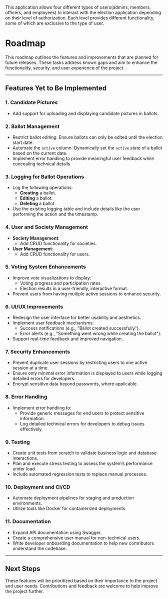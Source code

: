 This application allows four different types of users(admins, members, officers, and employees) to interact with the election application depending on their level of authorization. Each level provides different functionality, some of which are exclusive to the type of user.

# Roadmap

This roadmap outlines the features and improvements that are planned for future releases. These tasks address known gaps and aim to enhance the functionality, security, and user experience of the project.

---

## Features Yet to Be Implemented

### **1. Candidate Pictures**
   - Add support for uploading and displaying candidate pictures in ballots.

### **2. Ballot Management**
   - Restrict ballot editing: Ensure ballots can only be edited until the election start date.
   - Automate the `active` column: Dynamically set the `active` state of a ballot based on the current date.
   - Implement error handling to provide meaningful user feedback while concealing technical details.

### **3. Logging for Ballot Operations**
   - Log the following operations:
     - **Creating** a ballot.
     - **Editing** a ballot.
     - **Deleting** a ballot.
   - Use the existing logging table and include details like the user performing the action and the timestamp.

### **4. User and Society Management**
   - **Society Management**:
     - Add CRUD functionality for societies.
   - **User Management**:
     - Add CRUD functionality for users.

### **5. Voting System Enhancements**
   - Improve vote visualizations to display:
     - Voting progress and participation rates.
     - Election results in a user-friendly, interactive format.
   - Prevent users from having multiple active sessions to enhance security.

### **6. UI/UX Improvements**
   - Redesign the user interface for better usability and aesthetics.
   - Implement user feedback mechanisms:
     - Success notifications (e.g., "Ballot created successfully").
     - Error alerts (e.g., "Something went wrong while creating the ballot").
   - Support real-time feedback and improved navigation.

### **7. Security Enhancements**
   - Prevent duplicate user sessions by restricting users to one active session at a time.
   - Ensure only minimal error information is displayed to users while logging detailed errors for developers.
   - Encrypt sensitive data beyond passwords, where applicable.

### **8. Error Handling**
   - Implement error handling to:
     - Provide generic messages for end users to protect sensitive information.
     - Log detailed technical errors for developers to debug issues effectively.

### **9. Testing**
   - Create unit tests from scratch to validate business logic and database interactions.
   - Plan and execute stress testing to assess the system’s performance under load.
   - Include automated regression tests to replace manual processes.

### **10. Deployment and CI/CD**
   - Automate deployment pipelines for staging and production environments.
   - Utilize tools like Docker for containerized deployments.

### **11. Documentation**
   - Expand API documentation using Swagger.
   - Create a comprehensive user manual for non-technical users.
   - Write developer onboarding documentation to help new contributors understand the codebase.

---

## Next Steps

These features will be prioritized based on their importance to the project and user needs. Contributions and feedback are welcome to help improve the project further.
